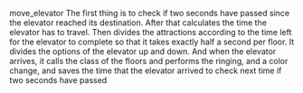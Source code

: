 

move_elevator
The first thing is to check if two seconds have passed since the elevator reached its destination.
After that calculates the time the elevator has to travel.
Then divides the attractions according to the time left for the elevator to complete so that it takes exactly half a second per floor.
It divides the options of the elevator up and down.
And when the elevator arrives, it calls the class of the floors and performs the ringing, and a color change, and saves the time that the elevator arrived to check next time if two seconds have passed